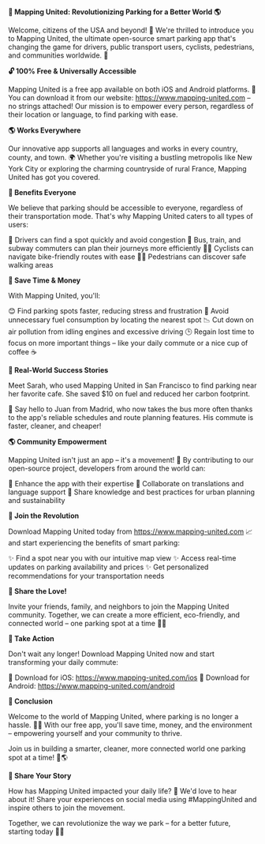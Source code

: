 **🚀 Mapping United: Revolutionizing Parking for a Better World 🌎**

Welcome, citizens of the USA and beyond! 🌟 We're thrilled to introduce you to Mapping United, the ultimate open-source smart parking app that's changing the game for drivers, public transport users, cyclists, pedestrians, and communities worldwide. 💪

**🔓 100% Free & Universally Accessible**

Mapping United is a free app available on both iOS and Android platforms. 📱 You can download it from our website: https://www.mapping-united.com – no strings attached! Our mission is to empower every person, regardless of their location or language, to find parking with ease.

**🌎 Works Everywhere**

Our innovative app supports all languages and works in every country, county, and town. 🌍 Whether you're visiting a bustling metropolis like New York City or exploring the charming countryside of rural France, Mapping United has got you covered.

**💚 Benefits Everyone**

We believe that parking should be accessible to everyone, regardless of their transportation mode. That's why Mapping United caters to all types of users:

🚗 Drivers can find a spot quickly and avoid congestion
🚌 Bus, train, and subway commuters can plan their journeys more efficiently
🚴‍♀️ Cyclists can navigate bike-friendly routes with ease
🏃‍♂️ Pedestrians can discover safe walking areas

**💸 Save Time & Money**

With Mapping United, you'll:

😊 Find parking spots faster, reducing stress and frustration
💸 Avoid unnecessary fuel consumption by locating the nearest spot
📉 Cut down on air pollution from idling engines and excessive driving
🕒 Regain lost time to focus on more important things – like your daily commute or a nice cup of coffee ☕️

**🌟 Real-World Success Stories**

Meet Sarah, who used Mapping United in San Francisco to find parking near her favorite cafe. She saved $10 on fuel and reduced her carbon footprint.

👋 Say hello to Juan from Madrid, who now takes the bus more often thanks to the app's reliable schedules and route planning features. His commute is faster, cleaner, and cheaper!

**🌎 Community Empowerment**

Mapping United isn't just an app – it's a movement! 🌟 By contributing to our open-source project, developers from around the world can:

🤝 Enhance the app with their expertise
💬 Collaborate on translations and language support
🏢 Share knowledge and best practices for urban planning and sustainability

**🚀 Join the Revolution**

Download Mapping United today from https://www.mapping-united.com 📈 and start experiencing the benefits of smart parking:

✨ Find a spot near you with our intuitive map view
✨ Access real-time updates on parking availability and prices
✨ Get personalized recommendations for your transportation needs

**🌟 Share the Love!**

Invite your friends, family, and neighbors to join the Mapping United community. Together, we can create a more efficient, eco-friendly, and connected world – one parking spot at a time 🚗💚

**💬 Take Action**

Don't wait any longer! Download Mapping United now and start transforming your daily commute:

📲 Download for iOS: https://www.mapping-united.com/ios
📱 Download for Android: https://www.mapping-united.com/android

**🌟 Conclusion**

Welcome to the world of Mapping United, where parking is no longer a hassle. 🙅‍♂️ With our free app, you'll save time, money, and the environment – empowering yourself and your community to thrive.

Join us in building a smarter, cleaner, more connected world one parking spot at a time! 💪🌎

**💬 Share Your Story**

How has Mapping United impacted your daily life? 🤔 We'd love to hear about it! Share your experiences on social media using #MappingUnited and inspire others to join the movement.

Together, we can revolutionize the way we park – for a better future, starting today 🌟🚀